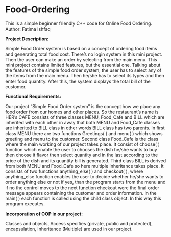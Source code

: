 # Food-Ordering
This is a simple beginner friendly  C++ code for Online Food Ordering.
Author: Fatima Ishfaq

**Project Description:**

Simple Food Order system is based on a concept of ordering food items and generating total food cost. There’s no login system in this mini project. Then the user can make an order by selecting from the main menu. This mini project contains limited features, but the essential one.
Talking about the features of the simple food order system, the user has to select any of the items from the main menu. Then he/she has to select its types and then enter food quantity. After this, the system displays the total bill of the customer. 

**Functional Requirements:**

Our project “Simple Food Order system” is the concept how we place any food order from our homes and other places. So the restaurant’s name is HER’s CAFE consists of three classes MENU, Food_Cafe and BILL which are inherited with each other in away that both MENU and Food_Cafe classes are inherited to BILL class in other words BILL class has two parents.
In first class MENU there are two functions Greetings( ) and menu( ) which shows greeting and  menu to the customer. 
Second class Food_Cafe is the class where the main working of our project takes place. It consist of choose( ) function which enable the user to chooses the dish he/she wants to buy then choose it flavor then select quantity and in the last according to the price of the dish and its quantity bill is generated.
Third class BILL is derived from both MENU and Food_Cafe so here multiple inheritance takes place. It consists of two functions anything_else( ) and checkout( ), where anything_else function enables the user to decide whether he/she wants to order anything else or not if yes, than the program starts from the menu and if no the control moves to the next function checkout were the final order message appears containing the customer and order information.
In the main( ) each function is called using the child class object. In this way this program executes.

**Incorporation of OOP in our project:**

Classes and objects, Access specifies (private, public and protected), encapsulation, Inheritance (Multiple) are used in our project.

